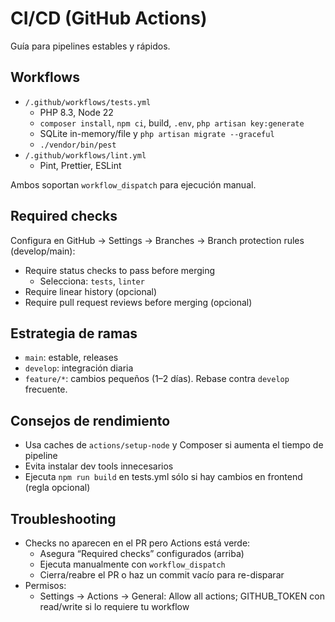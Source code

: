 # CI/CD (GitHub Actions)

Guía para pipelines estables y rápidos.

## Workflows
- `/.github/workflows/tests.yml`
  - PHP 8.3, Node 22
  - `composer install`, `npm ci`, build, `.env`, `php artisan key:generate`
  - SQLite in-memory/file y `php artisan migrate --graceful`
  - `./vendor/bin/pest`
- `/.github/workflows/lint.yml`
  - Pint, Prettier, ESLint

Ambos soportan `workflow_dispatch` para ejecución manual.

## Required checks
Configura en GitHub → Settings → Branches → Branch protection rules (develop/main):
- Require status checks to pass before merging
  - Selecciona: `tests`, `linter`
- Require linear history (opcional)
- Require pull request reviews before merging (opcional)

## Estrategia de ramas
- `main`: estable, releases
- `develop`: integración diaria
- `feature/*`: cambios pequeños (1–2 días). Rebase contra `develop` frecuente.

## Consejos de rendimiento
- Usa caches de `actions/setup-node` y Composer si aumenta el tiempo de pipeline
- Evita instalar dev tools innecesarios
- Ejecuta `npm run build` en tests.yml sólo si hay cambios en frontend (regla opcional)

## Troubleshooting
- Checks no aparecen en el PR pero Actions está verde:
  - Asegura “Required checks” configurados (arriba)
  - Ejecuta manualmente con `workflow_dispatch`
  - Cierra/reabre el PR o haz un commit vacío para re-disparar
- Permisos:
  - Settings → Actions → General: Allow all actions; GITHUB_TOKEN con read/write si lo requiere tu workflow
